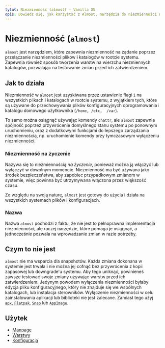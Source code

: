```yaml
---
tytuł: Niezmienność (almost) - Vanilla OS
opis: Dowiedz się, jak korzystać z Almost, narzędzia do niezmienności na żądanie.
---
```


# Niezmienność (`almost`)

`almost` jest narzędziem, które zapewnia niezmienność na żądanie poprzez przełączanie 
niezmienności plików i katalogów w rootcie systemu. Zapewnia również sposób tworzenia 
warstw na wierzchu niezmiennych katalogów, pozwalając na testowanie zmian przed ich 
zatwierdzeniem.

## Jak to działa

Niezmienność w `almost` jest uzyskiwana przez ustawienie flagi `i` na wszystkich plikach 
i katalogach w rootcie systemu, z wyjątkiem tych, które są używane do przechowywania 
plików konfiguracyjnych oprogramowania i katalogu domowego użytkownika (`/home, /etc, 
/var`).

To samo można osiągnąć używając komendy `chattr`, ale `almost` zapewnia spójność poprzez 
przywrócenie domyślnego stanu systemu po ponownym uruchomieniu, oraz z dodatkowymi 
funkcjami do lepszego zarządzania niezmiennością, np. uruchomienie komendy przy 
tymczasowym wyłączeniu niezmienności.

### Niezmienność na życzenie

Nazywa się to niezmiennością *na życzenie*, ponieważ można ją włączyć lub wyłączyć w 
dowolnym momencie. Niezmienność ma być używana jako środek bezpieczeństwa, aby zapobiec 
przypadkowym zmianom w systemie, więc powinna być utrzymywana włączona przez większość 
czasu.

Ze względu na swoją naturę, `almost` jest gotowy do użycia i działa na wszystkich 
systemach plików i konfiguracjach.

### Nazwa

Nazwa `almost` pochodzi z faktu, że nie jest to pełnoprawna implementacja niezmienności, 
ale raczej narzędzie, które pomaga je osiągnąć, a jednocześnie pozwala na wprowadzanie 
zmian w razie potrzeby.

## Czym to nie jest

`almost` nie ma wsparcia dla snapshotów. Każda zmiana dokonana w systemie jest trwała 
i nie można jej cofnąć bez przywrócenia z kopii zapasowej lub downgrade'u systemu. Aby 
tego uniknąć, powinieneś zawsze testować swoje zmiany używając warstw przed ich 
zatwierdzeniem. Jedynym powodem wyłączenia niezmienności byłaby edycja pliku 
konfiguracyjnego, który nie znajduje się we wspólnych katalogach, lub instalacja 
sterowników. Wyłączenie niezmienności w celu zainstalowania aplikacji lub biblioteki 
nie jest zalecane. Zamiast tego użyj [`apx`](/docs/apx), [`Flatpak`](/docs/flatpak),
[`Snap`](/docs/snap) lub [`AppImage`](/docs/appimage).

## Użytek

- [Manpage](/docs/almost/manpage)
- [Warstwy](/docs/almost/layers)
- [Konfiguracja](/docs/almost/configuration)
